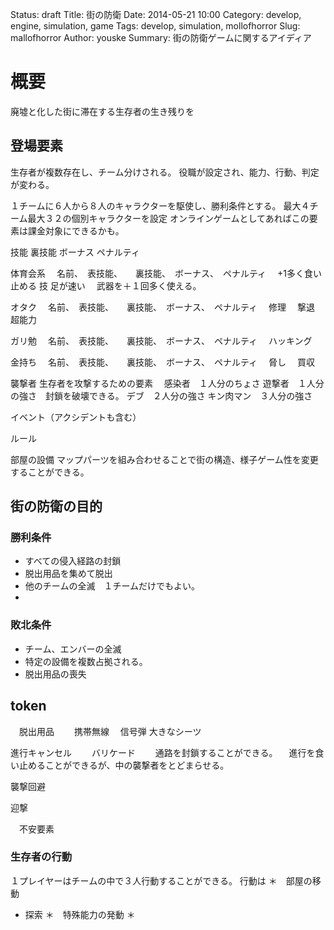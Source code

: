 Status: draft
Title: 街の防衛
Date: 2014-05-21 10:00
Category: develop, engine, simulation, game
Tags: develop, simulation, mollofhorror
Slug: mallofhorror
Author: youske
Summary: 街の防衛ゲームに関するアイディア

# 概要
廃墟と化した街に滞在する生存者の生き残りを

## 登場要素
生存者が複数存在し、チーム分けされる。
役職が設定され、能力、行動、判定が変わる。

１チームに６人から８人のキャラクターを駆使し、勝利条件とする。
最大４チーム最大３２の個別キャラクターを設定
オンラインゲームとしてあればこの要素は課金対象にできるかも。

技能
裏技能
ボーナス
ペナルティ




体育会系
　名前、　表技能、　　裏技能、　ボーナス、　ペナルティ
　+1多く食い止める
  技
  足が速い
　武器を＋１回多く使える。
 

オタク
　名前、　表技能、　　裏技能、　ボーナス、　ペナルティ
　修理
　撃退
 超能力
  
  
ガリ勉
　名前、　表技能、　　裏技能、　ボーナス、　ペナルティ
　ハッキング


金持ち
　名前、　表技能、　　裏技能、　ボーナス、　ペナルティ
　脅し
　買収　



襲撃者
生存者を攻撃するための要素
　感染者　１人分のちょさ
 遊撃者　１人分の強さ　封鎖を破壊できる。
 デブ　２人分の強さ
 キン肉マン　３人分の強さ


イベント（アクシデントも含む）

ルール


部屋の設備
マップパーツを組み合わせることで街の構造、様子ゲーム性を変更することができる。


## 街の防衛の目的
### 勝利条件
* すべての侵入経路の封鎖
* 脱出用品を集めて脱出
* 他のチームの全滅　１チームだけでもよい。
* 

### 敗北条件
* チーム、エンバーの全滅
* 特定の設備を複数占拠される。
* 脱出用品の喪失




## token 
　脱出用品
　　携帯無線
  　信号弾
   大きなシーツ

  進行キャンセル
　　バリケード
　　通路を封鎖することができる。
  　進行を食い止めることができるが、中の襲撃者をとどまらせる。

  襲撃回避
  
  
  
  迎撃

　不安要素


### 生存者の行動
１プレイヤーはチームの中で３人行動することができる。
行動は
＊　部屋の移動
* 探索
＊　特殊能力の発動
＊　



